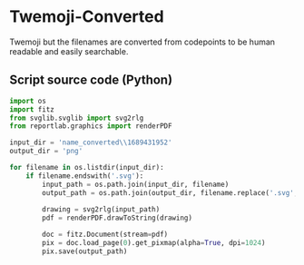 # Twemoji-Converted
Twemoji but the filenames are converted from codepoints to be human readable and easily searchable.

## Script source code (Python)
```py
import os
import fitz
from svglib.svglib import svg2rlg
from reportlab.graphics import renderPDF

input_dir = 'name_converted\\1689431952'
output_dir = 'png'

for filename in os.listdir(input_dir):
    if filename.endswith('.svg'):
        input_path = os.path.join(input_dir, filename)
        output_path = os.path.join(output_dir, filename.replace('.svg', '.png'))
        
        drawing = svg2rlg(input_path)
        pdf = renderPDF.drawToString(drawing)

        doc = fitz.Document(stream=pdf)
        pix = doc.load_page(0).get_pixmap(alpha=True, dpi=1024)
        pix.save(output_path)
```
